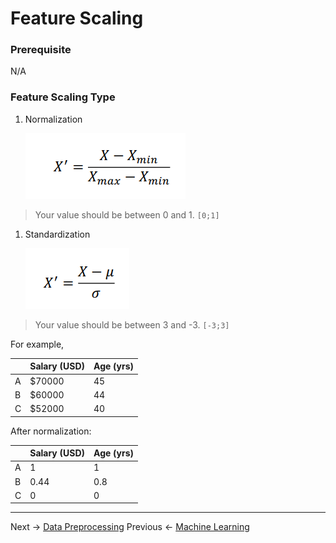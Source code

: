 # Feature Scaling

### Prerequisite
N/A

### Feature Scaling Type

1. Normalization
    
    ![Normalization](/pic/Normalization.png)
    
> Your value should be between 0 and 1. `[0;1]`
    
1. Standardization
    
    ![Standardization](/pic/Standardization.png)
    
> Your value should be between 3 and -3. `[-3;3]`
    
For example,

|  | Salary (USD) | Age (yrs) |
| --- | --- | --- |
| A | $70000 | 45 |
| B | $60000 | 44 |
| C | $52000 | 40 |

After normalization:

|  | Salary (USD) | Age (yrs) |
| --- | --- | --- |
| A | 1 | 1 |
| B | 0.44 | 0.8 |
| C | 0 | 0 |

---
Next &rarr; [Data Preprocessing](/Day-1/Day1-Data-Preprocessing.md)
Previous &larr; [Machine Learning](/Day-1/Machine-Learning.md)